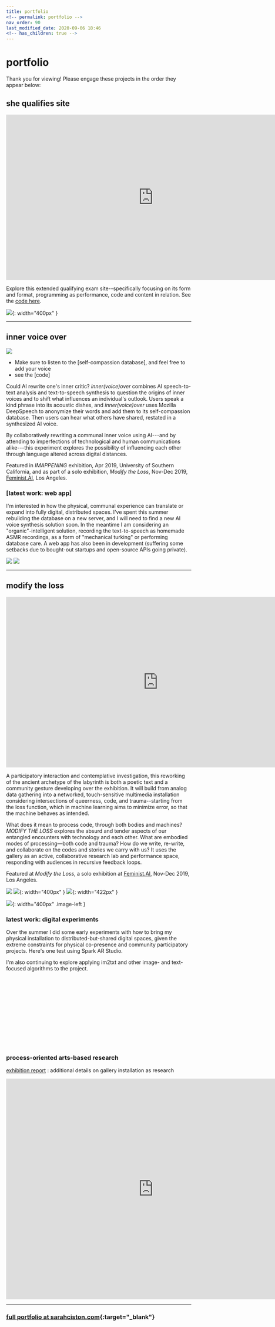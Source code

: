 ```yaml
---
title: portfolio
<!-- permalink: portfolio -->
nav_order: 90
last_modified_date: 2020-09-06 18:46
<!-- has_children: true -->
---
```


# portfolio

Thank you for viewing! Please engage these projects in the order they appear below:

## she qualifies site

<iframe src="https://player.vimeo.com/video/455126495" width="800" height="450" frameborder="0" allow="autoplay; fullscreen" allowfullscreen></iframe>
<!-- 1100, 619 -->

Explore this extended qualifying exam site--specifically focusing on its form and format, programming as performance, code and content in relation. See the [code here](https://glitch.com/edit/#!/shequalifies). 

<!-- _* note to self: For the qualifying exam portfolio maybe I will make a page charting all the collected data, too bad the dialogue wont likely be auto captioned from these videos, won't capture all the icky feeling from producing these documents, the cumulative sleep, the total words divided by, weight lost/gained, etc._ -->

<!-- ~~[glossary], and organizing metaphors: [labyrinth], [jellyfish], [moiré]~~  -->

<!-- ![](https://cdn.glitch.com/eaa18b38-3765-4c0b-8304-2af139b6b542%2Fkikiwatch3.png?v=1599506940479){: width="400px" } -->
<!-- ![](https://cdn.glitch.com/eaa18b38-3765-4c0b-8304-2af139b6b542%2Fkikiwatch2.png?v=1599506940844){: width="400px" } -->
![](https://cdn.glitch.com/eaa18b38-3765-4c0b-8304-2af139b6b542%2Fkikiwatchingstream.jpg?v=1599504620904){: width="400px" }

[glossary]: /posts/glossary 
[labyrinth]: /posts/field1-labyrinth
[jellyfish]: /posts/field2-jellyfish
[moiré]: /posts/field3-moire

---

## inner voice over
<!-- [read] about the project, hear from the [self-compassion database] & add your voice, see the [code] -->

![](https://cdn.glitch.com/eaa18b38-3765-4c0b-8304-2af139b6b542%2FMtLFAI1.JPG?v=1599262508317)

<!-- # inner(voice)over -->

- Make sure to listen to the [self-compassion database], and feel free to add your voice
- see the [code]

Could AI rewrite one's inner critic? _inner(voice)over_ combines AI speech-to-text analysis and text-to-speech synthesis to question the origins of inner voices and to shift what influences an individual's outlook. Users speak a kind phrase into its acoustic dishes, and _inner(voice)over_ uses Mozilla DeepSpeech to anonymize their words and add them to its self-compassion database. Then users can hear what others have shared, restated in a synthesized AI voice.

By collaboratively rewriting a communal inner voice using AI---and by attending to imperfections of technological and human communications alike---this experiment explores the possibility of influencing each other through language altered across digital distances.

Featured in _IMAPPENING_ exhibition, Apr 2019, University of Southern California, and as part of a solo exhibition, _Modify the Loss_, Nov-Dec 2019, [Feminist.AI](https://www.feminist.ai/), Los Angeles.

### [latest work: web app]
<!-- (http://innervoiceover.com){:target="_blank"}  -->

I'm interested in how the physical, communal experience can translate or expand into fully digital, distributed spaces. I've spent this summer rebuilding the database on a new server, and I will need to find a new AI voice synthesis solution soon. In the meantime I am considering an "organic"-intelligent solution, recording the text-to-speech as homemade ASMR recordings, as a form of "mechanical turking" or performing database care. A web app has also been in development (suffering some setbacks due to bought-out startups and open-source APIs going private). 

![](https://cdn.glitch.com/eaa18b38-3765-4c0b-8304-2af139b6b542%2FMtLFAI2.JPG?v=1599262508868)
![](https://cdn.glitch.com/eaa18b38-3765-4c0b-8304-2af139b6b542%2FMtLFAI4.JPG?v=1599262507180)
<!-- ![](https://cdn.glitch.com/eaa18b38-3765-4c0b-8304-2af139b6b542%2FMtLFAI5.jpg?v=1599262504947){: width="400px" } -->
<!-- ![](https://cdn.glitch.com/eaa18b38-3765-4c0b-8304-2af139b6b542%2FMtLFAI3.jpg?v=1599262506648){: width="400px" } -->
<!-- ![](https://cdn.glitch.com/eaa18b38-3765-4c0b-8304-2af139b6b542%2Finnervoiceover-imap2019-2.jpg?v=1599262694127) -->
<!-- ![](https://cdn.glitch.com/eaa18b38-3765-4c0b-8304-2af139b6b542%2Finnervoiceover-imap2019-1.jpg?v=1599262687164) -->
 
<!-- [innervoiceover.com]: http://innervoiceover.com{:target="_blank"}  -->
<!-- [web app version]: http://innervoiceover.com{:target="_blank"}  -->
<!-- [self-compassion database]: http://innervoiceover.com{:target="_blank"}  -->
<!-- [code]: https://glitch.com/edit/#!/innervoiceover{:target="_blank"}  -->

---

## modify the loss
<!-- [exhibition report] : additional background on the project in process -->

<iframe width="825" height="464" src="https://www.youtube.com/embed/OI4fgy3zCOE" frameborder="0" allow="accelerometer; autoplay; encrypted-media; gyroscope; picture-in-picture" allowfullscreen></iframe>

<!-- 560, 315 -->
<!-- # modifytheloss -->

A participatory interaction and contemplative investigation, this reworking of the ancient archetype of the labyrinth is both a poetic text and a community gesture developing over the exhibition. It will build from analog data gathering into a networked, touch-sensitive multimedia installation considering intersections of queerness, code, and trauma--starting from the loss function, which in machine learning aims to minimize error, so that the machine behaves as intended.

What does it mean to process code, through both bodies and machines? _MODIFY THE LOSS_ explores the absurd and tender aspects of our entangled encounters with technology and each other. What are embodied modes of processing—both code and trauma? How do we write, re-write, and collaborate on the codes and stories we carry with us? It uses the gallery as an active, collaborative research lab and performance space, responding with audiences in recursive feedback loops.

Featured at _Modify the Loss_, a solo exhibition at [Feminist.AI](https://www.feminist.ai/), Nov-Dec 2019, Los Angeles.

![](https://cdn.glitch.com/eaa18b38-3765-4c0b-8304-2af139b6b542%2FMtL1.jpg?v=1599262510979)
![](https://cdn.glitch.com/eaa18b38-3765-4c0b-8304-2af139b6b542%2FMtL2.jpg?v=1599262509319){: width="400px" }
![](https://cdn.glitch.com/eaa18b38-3765-4c0b-8304-2af139b6b542%2FMtL3.png?v=1599262508224){: width="422px" }

![](https://cdn.glitch.com/eaa18b38-3765-4c0b-8304-2af139b6b542%2FlabyrinthARtest.png?v=1599262509007){: width="400px" .image-left }

### latest work: digital experiments

Over the summer I did some early experiments with how to bring my physical installation to distributed-but-shared digital spaces, given the extreme constraints for physical co-presence and community participatory projects. Here's one test using Spark AR Studio.

I'm also continuing to explore applying im2txt and other image- and text-focused algorithms to the project. 

<br><br><br><br><br><br><br><br><br><br><br>

<!-- include data from AI processes, excerpts from essay? -->

<!-- [modifytheloss]: https://sarahciston.com/MtL.html{:target="_blank"}  -->

### process-oriented arts-based research

[exhibition report] : additional details on gallery installation as research 

<iframe src="https://player.vimeo.com/video/380137928?title=0&byline=0&portrait=0" width="800" height="600" frameborder="0" allow="autoplay; fullscreen" allowfullscreen></iframe>

[exhibition report]: https://medium.com/@sarahciston/modify-the-loss-the-art-of-losing-29dfbf3d9750{:target="_blank"} 

---

### [full portfolio at sarahciston.com](https://sarahciston.com){:target="_blank"}

<!-- [innervoiceover]:/pages/ivo -->
<!-- [read]:/pages/ivo -->
<!-- [modifytheloss]:/pages/mtl -->
<!-- https://sarahciston.com/MtL.html{:target="_blank"}  -->
